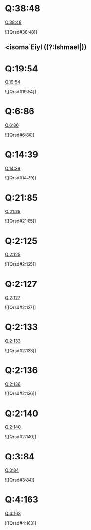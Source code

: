 
# Q:38:48

[Q.38:48](https://quran.com/38:48/tafsirs/ar-tafsir-al-tabari)

![[Qrsd#38:48]]

## <isoma`Eiyl ((?:Ishmael|))

# Q:19:54

[Q.19:54](https://quran.com/19:54/tafsirs/ar-tafsir-al-tabari)

![[Qrsd#19:54]]

# Q:6:86

[Q.6:86](https://quran.com/6:86/tafsirs/ar-tafsir-al-tabari)

![[Qrsd#6:86]]

# Q:14:39

[Q.14:39](https://quran.com/14:39/tafsirs/ar-tafsir-al-tabari)

![[Qrsd#14:39]]

# Q:21:85

[Q.21:85](https://quran.com/21:85/tafsirs/ar-tafsir-al-tabari)

![[Qrsd#21:85]]

# Q:2:125

[Q.2:125](https://quran.com/2:125/tafsirs/ar-tafsir-al-tabari)

![[Qrsd#2:125]]

# Q:2:127

[Q.2:127](https://quran.com/2:127/tafsirs/ar-tafsir-al-tabari)

![[Qrsd#2:127]]

# Q:2:133

[Q.2:133](https://quran.com/2:133/tafsirs/ar-tafsir-al-tabari)

![[Qrsd#2:133]]

# Q:2:136

[Q.2:136](https://quran.com/2:136/tafsirs/ar-tafsir-al-tabari)

![[Qrsd#2:136]]

# Q:2:140

[Q.2:140](https://quran.com/2:140/tafsirs/ar-tafsir-al-tabari)

![[Qrsd#2:140]]

# Q:3:84

[Q.3:84](https://quran.com/3:84/tafsirs/ar-tafsir-al-tabari)

![[Qrsd#3:84]]

# Q:4:163

[Q.4:163](https://quran.com/4:163/tafsirs/ar-tafsir-al-tabari)

![[Qrsd#4:163]]
